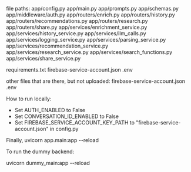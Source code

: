 file paths:
app/config.py
app/main.py
app/prompts.py
app/schemas.py
app/middleware/auth.py
app/routers/enrich.py
app/routers/history.py
app/routers/recommendations.py
app/routers/research.py
app/routers/share.py
app/services/enrichment_service.py
app/services/history_service.py
app/services/llm_calls.py
app/services/logging_service.py
app/services/parsing_service.py
app/services/recommendation_service.py
app/services/research_service.py
app/services/search_functions.py
app/services/share_service.py


requirements.txt
firebase-service-account.json
.env

other files that are there, but not uploaded:
firebase-service-account.json
.env



How to run locally:

- Set AUTH_ENABLED to False
- Set CONVERSATION_ID_ENABLED to False
- Set FIREBASE_SERVICE_ACCOUNT_KEY_PATH to "firebase-service-account.json" in config.py

Finally,
uvicorn app.main:app --reload


To run the dummy backend:

uvicorn dummy_main:app --reload